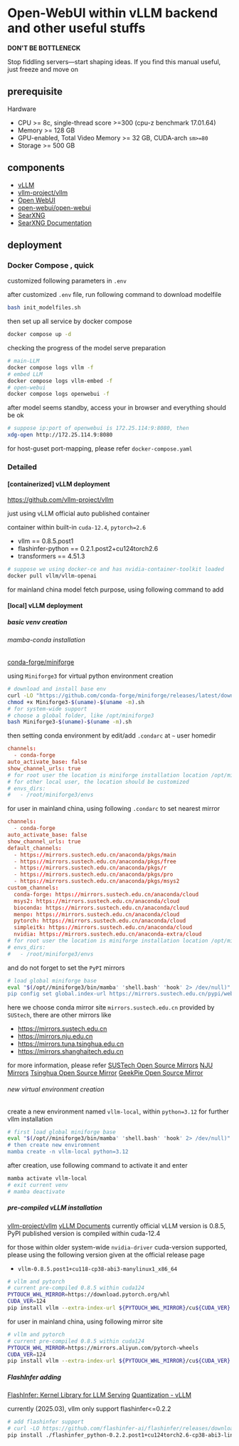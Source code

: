# Open-WebUI within vLLM backend and other useful stuffs

**DON'T BE BOTTLENECK**

Stop fiddling servers—start shaping ideas.
If you find this manual useful, just freeze and move on

## prerequisite

Hardware 
* CPU >= 8c, single-thread score >=300 (cpu-z benchmark 17.01.64)
* Memory >= 128 GB
* GPU-enabled, Total Video Memory >= 32 GB, CUDA-arch `sm>=80`
* Storage >= 500 GB

## components

* [vLLM](https://docs.vllm.ai/en/latest/index.html)
* [vllm-project/vllm](https://github.com/vllm-project/vllm/releases)
* [Open WebUI](https://openwebui.com/)
* [open-webui/open-webui](https://github.com/open-webui/open-webui)
* [SearXNG](https://github.com/searxng/searxng)
* [SearXNG Documentation](https://docs.searxng.org/)

## deployment
### Docker Compose , quick

customized following parameters in `.env`


after customized `.env` file, run following command to download modelfile 

```bash
bash init_modelfiles.sh
```

then set up all service by docker compose

```bash
docker compose up -d
```

checking the progress of the model serve preparation
```bash
# main-LLM
docker compose logs vllm -f
# embed LLM
docker compose logs vllm-embed -f
# open-webui
docker compose logs openwebui -f
```

after model seems standby, access your in browser and everything should be ok

```bash
# suppose ip:port of openwebui is 172.25.114:9:8080, then
xdg-open http://172.25.114.9:8080
```

for host-guset port-mapping, please refer `docker-compose.yaml`


### Detailed

#### [containerized] vLLM deployment
 https://github.com/vllm-project/vllm

just using vLLM official auto published container

container within built-in `cuda-12.4`, `pytorch=2.6`
* vllm == 0.8.5.post1
* flashinfer-python == 0.2.1.post2+cu124torch2.6
* transformers == 4.51.3

```bash
# suppose we using docker-ce and has nvidia-container-toolkit loaded
docker pull vllm/vllm-openai
```

for mainland china model fetch purpose, using following command to add 

#### [local] vLLM deployment

##### basic venv creation
###### mamba-conda installation
[conda-forge/miniforge](https://github.com/conda-forge/miniforge)

using `Miniforge3` for virtual python environment creation

```bash
# download and install base env
curl -LO "https://github.com/conda-forge/miniforge/releases/latest/download/Miniforge3-$(uname)-$(uname -m).sh"
chmod +x Miniforge3-$(uname)-$(uname -m).sh
# for system-wide support
# choose a global folder, like /opt/miniforge3
bash Miniforge3-$(uname)-$(uname -m).sh
```

then setting conda environment by edit/add `.condarc` at `~` user homedir

```rc
channels:
  - conda-forge
auto_activate_base: false
show_channel_urls: true
# for root user the location is miniforge installation location /opt/miniforge3
# for other local user, the location should be customized
# envs_dirs:
#   - /root/miniforge3/envs
```


for user in mainland china, using following `.condarc` to set nearest mirror
```rc
channels:
  - conda-forge
auto_activate_base: false
show_channel_urls: true
default_channels:
  - https://mirrors.sustech.edu.cn/anaconda/pkgs/main
  - https://mirrors.sustech.edu.cn/anaconda/pkgs/free
  - https://mirrors.sustech.edu.cn/anaconda/pkgs/r
  - https://mirrors.sustech.edu.cn/anaconda/pkgs/pro
  - https://mirrors.sustech.edu.cn/anaconda/pkgs/msys2
custom_channels:
  conda-forge: https://mirrors.sustech.edu.cn/anaconda/cloud
  msys2: https://mirrors.sustech.edu.cn/anaconda/cloud
  bioconda: https://mirrors.sustech.edu.cn/anaconda/cloud
  menpo: https://mirrors.sustech.edu.cn/anaconda/cloud
  pytorch: https://mirrors.sustech.edu.cn/anaconda/cloud
  simpleitk: https://mirrors.sustech.edu.cn/anaconda/cloud
  nvidia: https://mirrors.sustech.edu.cn/anaconda-extra/cloud
# for root user the location is miniforge installation location /opt/miniforge3
# envs_dirs:
#   - /root/miniforge3/envs
```

and do not forget to set the `PyPI` mirrors

```bash
# load global miniforge base
eval "$(/opt//miniforge3/bin/mamba' 'shell.bash' 'hook' 2> /dev/null)"
pip config set global.index-url https://mirrors.sustech.edu.cn/pypi/web/simple
```

here we choose conda mirror site `mirrors.sustech.edu.cn` provided by `SUStech`, there are other mirrors like 

* https://mirrors.sustech.edu.cn
* https://mirrors.nju.edu.cn
* https://mirrors.tuna.tsinghua.edu.cn
* https://mirrors.shanghaitech.edu.cn


for more information, please refer 
[SUSTech Open Source Mirrors](https://mirrors.sustech.edu.cn/help/)
[NJU Mirrors](https://mirrors.nju.edu.cn/help/)
[Tsinghua Open Source Mirror](https://mirrors.tuna.tsinghua.edu.cn/help/anaconda/)
[GeekPie Open Source Mirror](https://mirrors.shanghaitech.edu.cn/help/anaconda/)


###### new virtual environment creation

create a new environment named `vllm-local`, within `python=3.12` for further vllm installation

```bash
# first load global miniforge base
eval "$(/opt//miniforge3/bin/mamba' 'shell.bash' 'hook' 2> /dev/null)"
# then create new enviromnent
mamba create -n vllm-local python=3.12
```

after creation, use following command to activate it and enter

```bash
mamba activate vllm-local
# exit current venv
# mamba deactivate
```


##### pre-compiled vLLM installation
[vllm-project/vllm](https://github.com/vllm-project/vllm/releases)
[vLLM Documents](https://docs.vllm.ai/en/latest/getting_started/installation/gpu.html?device=cuda)
currently official vLLM version is 0.8.5, PyPI published version is compiled within cuda-12.4

for those within older system-wide `nvidia-driver` cuda-version supported, please using the following version given at the official release page
* `vllm-0.8.5.post1+cu118-cp38-abi3-manylinux1_x86_64`

```bash
# vllm and pytorch
# current pre-compiled 0.8.5 within cuda124
PYTOUCH_WHL_MIRROR=https://download.pytorch.org/whl
CUDA_VER=124
pip install vllm --extra-index-url ${PYTOUCH_WHL_MIRROR}/cu${CUDA_VER}
```

for user in mainland china, using following mirror site
```bash
# vllm and pytorch
# current pre-compiled 0.8.5 within cuda124
PYTOUCH_WHL_MIRROR=https://mirrors.aliyun.com/pytorch-wheels
CUDA_VER=124
pip install vllm --extra-index-url ${PYTOUCH_WHL_MIRROR}/cu${CUDA_VER}
```

##### FlashInfer adding

[FlashInfer: Kernel Library for LLM Serving](https://github.com/flashinfer-ai/flashinfer)
[Quantization - vLLM](https://docs.vllm.ai/en/latest/features/quantization/fp8.html)

currently (2025.03), vllm only support flashinfer<=0.2.2

```bash
# add flashinfer support
# curl -LO https://github.com/flashinfer-ai/flashinfer/releases/download/v0.2.2.post1/flashinfer_python-0.2.2.post1+cu124torch2.6-cp38-abi3-linux_x86_64.whl
pip install ./flashinfer_python-0.2.2.post1+cu124torch2.6-cp38-abi3-linux_x86_64.whl
```


